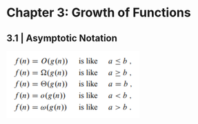 # Chapter 3: Growth of Functions
## 3.1 | Asymptotic Notation

![](https://github.com/stinsan/CS-4413-Algorithm-Analysis/blob/master/Screenshots/algo-7.png)
